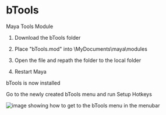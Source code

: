 # bTools
Maya Tools Module

1. Download the bTools folder

2. Place "bTools.mod" into 
\MyDocuments\maya\modules

3. Open the file and repath the folder to the local folder

4. Restart Maya


bTools is now installed

Go to the newly created bTools menu and run Setup Hotkeys


![image showing how to get to the bTools menu in the menubar](https://i.imgur.com/5kJH6cm.png)
